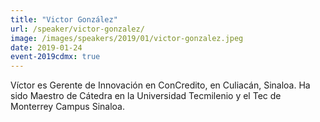 ```yaml
---
title: "Victor González"
url: /speaker/victor-gonzalez/
image: /images/speakers/2019/01/victor-gonzalez.jpeg
date: 2019-01-24
event-2019cdmx: true
---
```


Víctor es Gerente de Innovación en ConCredito, en Culiacán, Sinaloa. Ha sido Maestro de Cátedra en la Universidad Tecmilenio y el Tec de Monterrey Campus Sinaloa.